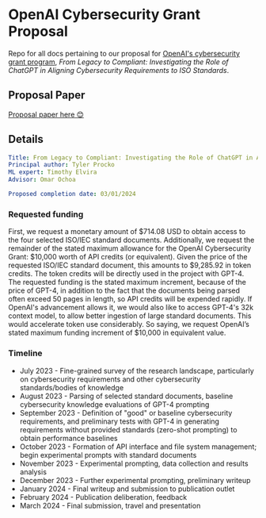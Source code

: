 # OpenAI Cybersecurity Grant Proposal
Repo for all docs pertaining to our proposal for [OpenAI's cybersecurity grant program](https://openai.com/blog/openai-cybersecurity-grant-program), *From Legacy to Compliant: Investigating the Role of ChatGPT in Aligning Cybersecurity Requirements to ISO Standards*.

## Proposal Paper
[Proposal paper here 😊](PROCKOT_ELVIRAT_OCHOAO_OPENAI_CYBERSEC_PROPOSAL.pdf)

## Details
```yaml
Title: From Legacy to Compliant: Investigating the Role of ChatGPT in Aligning Cybersecurity Requirements to ISO Standards
Principal author: Tyler Procko
ML expert: Timothy Elvira
Advisor: Omar Ochoa

Proposed completion date: 03/01/2024
```

### Requested funding
First, we request a monetary amount of $714.08 USD to obtain access to the four selected ISO/IEC standard documents. Additionally, we request the remainder of the stated maximum allowance for the OpenAI Cybersecurity Grant: $10,000 worth of API credits (or equivalent). Given the price of the requested ISO/IEC standard document, this amounts to $9,285.92 in token credits. The token credits will be directly used in the project with GPT-4. The requested funding is the stated maximum increment, because of the price of GPT-4, in addition to the fact that the documents being parsed often exceed 50 pages in length, so API credits will be expended rapidly. If OpenAI's advancement allows it, we would also like to access GPT-4's 32k context model, to allow better ingestion of large standard documents. This would accelerate token use considerably. So saying, we request OpenAI’s stated maximum funding increment of $10,000 in equivalent value.


### Timeline
* July 2023 - Fine-grained survey of the research landscape, particularly on cybersecurity requirements and other cybersecurity standards/bodies of knowledge
* August 2023 - Parsing of selected standard documents, baseline cybersecurity knowledge evaluations of GPT-4 prompting
* September 2023 - Definition of "good" or baseline cybersecurity requirements, and preliminary tests with GPT-4 in generating requirements without provided standards (zero-shot prompting) to obtain performance baselines
* October 2023 - Formation of API interface and file system management; begin experimental prompts with standard documents
* November 2023 - Experimental prompting, data collection and results analysis
* December 2023 - Further experimental prompting, preliminary writeup
* January 2024 - Final writeup and submission to publication outlet
* February 2024 - Publication deliberation, feedback
* March 2024 - Final submission, travel and presentation


